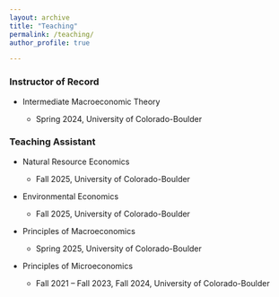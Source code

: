 ```yaml
---
layout: archive
title: "Teaching"
permalink: /teaching/
author_profile: true

---
```


### Instructor of Record
* Intermediate Macroeconomic Theory
  * Spring 2024, University of Colorado-Boulder

  [comment]: # (* Average Teaching Evaluation Score: 4.94/6)

### Teaching Assistant
* Natural Resource Economics
   * Fall 2025, University of Colorado-Boulder

* Environmental Economics
   * Fall 2025, University of Colorado-Boulder

* Principles of Macroeconomics
  * Spring 2025, University of Colorado-Boulder
 
  [comment]: # ( * Average Teaching Evaluation Score: 4.98/6 )

* Principles of Microeconomics
  * Fall 2021 – Fall 2023, Fall 2024, University of Colorado-Boulder
  
  [comment]: # (* Average Teaching Evaluation Score: 5.15/6 )
